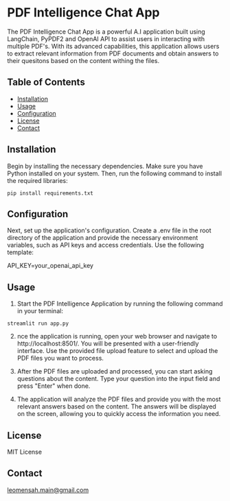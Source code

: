 # PDF Intelligence Chat App

The PDF Intelligence Chat App is a powerful A.I application built
using LangChain, PyPDF2 and OpenAI API to assist users in 
interacting with multiple PDF's. With its advanced capabilities, 
this application allows users to extract relevant information from 
PDF documents and obtain answers to their quesitons based on the 
content withing the files.

## Table of Contents

- [Installation](#installation)
- [Usage](#usage)
- [Configuration](#configuration)
- [License](#license)
- [Contact](#contact)


## Installation

Begin by installing the necessary dependencies. Make sure you have Python installed on your system. Then, run the following command to install the required libraries:

```shell
pip install requirements.txt
```

## Configuration

Next, set up the application's configuration. Create a .env file in the root directory of the application and provide the necessary environment variables, such as API keys and access credentials. Use the following template:

API_KEY=your_openai_api_key

## Usage
1. Start the PDF Intelligence Application by running the following command in your terminal:
```shell
streamlit run app.py
```
2. nce the application is running, open your web browser and navigate to http://localhost:8501/. You will be presented with a user-friendly interface. Use the provided file upload feature to select and upload the PDF files you want to process.

3. After the PDF files are uploaded and processed, you can start asking questions about the content. Type your question into the input field and press "Enter" when done.

4. The application will analyze the PDF files and provide you with the most relevant answers based on the content. The answers will be displayed on the screen, allowing you to quickly access the information you need.

## License
MIT License

## Contact
leomensah.main@gmail.com

